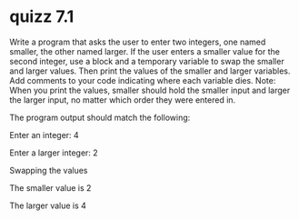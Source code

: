 # quizz 7.1

Write a program that asks the user to enter two integers, one named smaller, the other named larger. If the user enters a smaller value for the second integer, use a block and a temporary variable to swap the smaller and larger values. Then print the values of the smaller and larger variables. Add comments to your code indicating where each variable dies. Note: When you print the values, smaller should hold the smaller input and larger the larger input, no matter which order they were entered in.

The program output should match the following:

Enter an integer: 4

Enter a larger integer: 2

Swapping the values

The smaller value is 2

The larger value is 4
